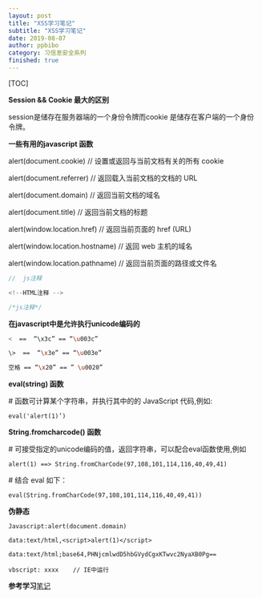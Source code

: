 ```yaml
---
layout: post
title: "XSS学习笔记"
subtitle: "XSS学习笔记"
date: 2019-08-07
author: ppbibo
category: 习信息安全系列
finished: true
---
```

[TOC]

**Session && Cookie 最大的区别**



session是储存在服务器端的一个身份令牌而cookie 是储存在客户端的一个身份令牌。





**一些有用的javascript 函数**

alert(document.cookie)                  // 设置或返回与当前文档有关的所有 cookie

alert(document.referrer)                // 返回载入当前文档的文档的 URL

alert(document.domain)                // 返回当前文档的域名

alert(document.title)                       // 返回当前文档的标题

alert(window.location.href)             //   返回当前页面的 href (URL)

alert(window.location.hostname)    //  返回 web 主机的域名

alert(window.location.pathname)    //  返回当前页面的路径或文件名



```javascript
//  js注释            

<!--HTML注释 -->     

/*js注释*/           
```







**在javascript中是允许执行unicode编码的**

```bash
<  ==  “\x3c” == “\u003c”

\>  ==  “\x3e” == “\u003e”

空格 == “\x20” == ” \u0020”
```



**eval(string) 函数**

\# 函数可计算某个字符串，并执行其中的的 JavaScript 代码,例如:

```eval('alert(1)’)```





**String.fromcharcode() 函数**

\# 可接受指定的unicode编码的值，返回字符串，可以配合eval函数使用,例如

```alert(1) ==> String.fromCharCode(97,108,101,114,116,40,49,41)```



\# 结合 eval 如下：

```eval(String.fromCharCode(97,108,101,114,116,40,49,41))```



**伪静态**

```Javascript:alert(document.domain)```

```data:text/html,<script>alert(1)</script>```

```data:text/html;base64,PHNjcmlwdD5hbGVydCgxKTwvc2NyaXB0Pg==```

```vbscript: xxxx    // IE中运行```



**参考学习**[笔记](https://6o9.im/security/2019/01/12/XSS-Learning-Notes.html)